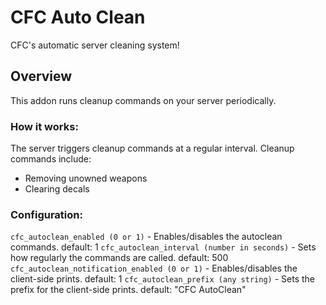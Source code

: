 # CFC Auto Clean
CFC's automatic server cleaning system!

## Overview
This addon runs cleanup commands on your server periodically.

### How it works:
The server triggers cleanup commands at a regular interval.
Cleanup commands include:
- Removing unowned weapons
- Clearing decals

### Configuration:
`cfc_autoclean_enabled (0 or 1)` - Enables/disables the autoclean commands. default: 1
`cfc_autoclean_interval (number in seconds)` - Sets how regularly the commands are called. default: 500
`cfc_autoclean_notification_enabled (0 or 1)` - Enables/disables the client-side prints. default: 1
`cfc_autoclean_prefix (any string)` - Sets the prefix for the client-side prints. default: "CFC AutoClean"
